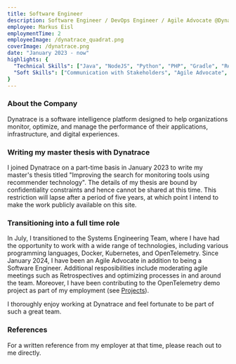 ```yaml
---
title: Software Engineer 
description: Software Engineer / DevOps Engineer / Agile Advocate @Dynatrace Austria
employee: Markus Eisl
employmentTime: 2
employeeImage: /dynatrace_quadrat.png
coverImage: /dynatrace.png
date: "January 2023 - now"
highlights: {
  "Technical Skills": ["Java", "NodeJS", "Python", "PHP", "Gradle", "React", "Recommender Systems", "Machine Learning", "Opentelemetry", "Docker", "Kubernetes", "Git"],
  "Soft Skills": ["Communication with Stakeholders", "Agile Advocate", "Project Management", "Problem-Solving", "Attention to Detail"]
}
---
```


### About the Company
Dynatrace is a software intelligence platform designed to help organizations monitor, optimize, and manage the performance of their applications, infrastructure, and digital experiences.

### Writing my master thesis with Dynatrace
I joined Dynatrace on a part-time basis in January 2023 to write my master's thesis titled "Improving the search for monitoring tools using recommender technology". The details of my thesis are bound by confidentiality constraints and hence cannot be shared at this time. This restriction will lapse after a period of five years, at which point I intend to make the work publicly available on this site.

### Transitioning into a full time role
In July, I transitioned to the Systems Engineering Team, where I have had the opportunity to work with a wide range of technologies, including various programming languages, Docker, Kubernetes, and OpenTelemetry. Since January 2024, I have been an Agile Advocate in addition to being a Software Engineer. Additional resposibilities include moderating agile meetings such as Retrospectives and optimizing processes in and around the team. Moreover, I have been contributing to the OpenTelemetry demo project as part of my employment (see [Projects](/projects/3-opentelemetry-contrib)).

I thoroughly enjoy working at Dynatrace and feel fortunate to be part of such a great team.


### References

For a written reference from my employer at that time, please reach out to me directly.
